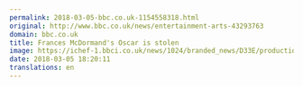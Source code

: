 ```yaml
---
permalink: 2018-03-05-bbc.co.uk-1154558318.html
original: http://www.bbc.co.uk/news/entertainment-arts-43293763
domain: bbc.co.uk
title: Frances McDormand's Oscar is stolen
image: https://ichef-1.bbci.co.uk/news/1024/branded_news/D33E/production/_100287045_francesmcdormand_afp.jpg
date: 2018-03-05 18:20:11
translations: en
---
```



